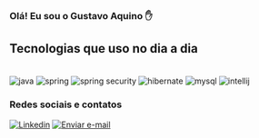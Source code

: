 ### Olá! Eu sou o Gustavo Aquino ✋
  
## Tecnologias que uso no dia a dia
<div style="display: inline_block"><br/>
    <img align="center" alt="java" src="https://img.shields.io/badge/Java-ED8B00?style=for-the-badge&logo=openjdk&logoColor=white" />
    <img align="center" alt="spring" src="https://img.shields.io/badge/Spring-6DB33F?style=for-the-badge&logo=spring&logoColor=white" />
    <img align="center" alt="spring security" src="https://img.shields.io/badge/Spring_Security-6DB33F?style=for-the-badge&logo=Spring-Security&logoColor=white" />
    <img align="center" alt="hibernate" src="https://img.shields.io/badge/Hibernate-59666C?style=for-the-badge&logo=Hibernate&logoColor=white" />
    <img align="center" alt="mysql" src="https://img.shields.io/badge/MySQL-005C84?style=for-the-badge&logo=mysql&logoColor=white" />
    <img align="center" alt="intellij" src="https://img.shields.io/badge/IntelliJ_IDEA-000000.svg?style=for-the-badge&logo=intellij-idea&logoColor=white" />
</div>    
</div>   

### Redes sociais e contatos
[![Linkedin](https://img.shields.io/badge/LinkedIn-0077B5?style=for-the-badge&logo=linkedin&logoColor=white)]([in/gustavo-aquino-dev](https://www.linkedin.com/in/gustavo-aquino-dev/))
[![Enviar e-mail](https://img.shields.io/badge/Gmail-D14836?style=for-the-badge&logo=gmail&logoColor=white)](mailto:gustavo.aquino.dev@gmail.com)



